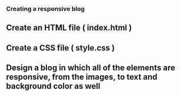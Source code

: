 ### Creating a responsive blog  ###

## Create an HTML file ( index.html )
## Create a CSS file ( style.css )
## Design a blog in which all of the elements are responsive, from the images, to text and background color as well